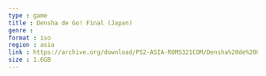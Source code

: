 ```yaml
---
type : game
title : Densha de Go! Final (Japan)
genre : 
format : iso
region : asia
link : https://archive.org/download/PS2-ASIA-ROMS321COM/Densha%20de%20Go%21%20Final%20%28Japan%29.7z
size : 1.6GB
---
```

